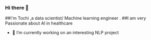 ### Hi there 👋

##i'm Tochi ,a data scientist/ Machine learning engineer . 
##I am very Passionate about AI in healthcare
- 🔭 I’m currently working on an interesting NLP project


<!--
**tochi12ob/tochi12ob** is a ✨ _special_ ✨ repository because its `README.md` (this file) appears on your GitHub profile.

Here are some ideas to get you started:

- 🔭 I’m currently working on ...
- 🌱 I’m currently learning ...
- 👯 I’m looking to collaborate on ...
- 🤔 I’m looking for help with ...
- 💬 Ask me about ...
- 📫 How to reach me: ...
- 😄 Pronouns: ...
- ⚡ Fun fact: ...
-->

